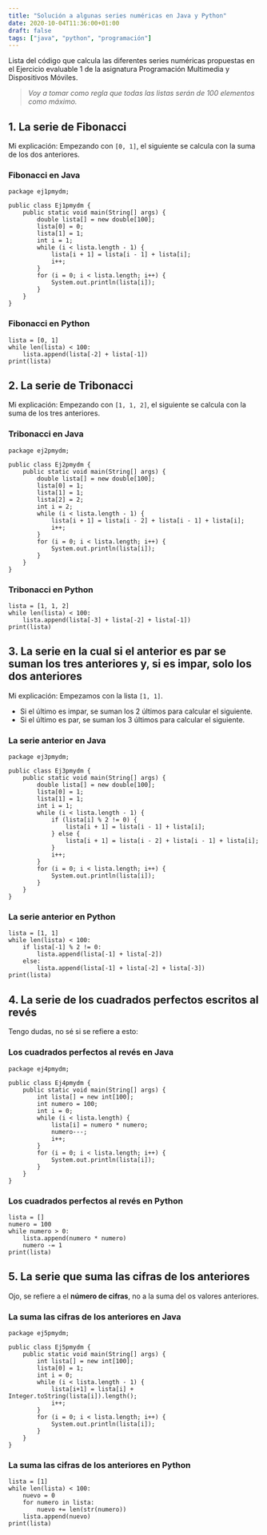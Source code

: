 ```yaml
---
title: "Solución a algunas series numéricas en Java y Python"
date: 2020-10-04T11:36:00+01:00
draft: false
tags: ["java", "python", "programación"]
---
```


Lista del código que calcula las diferentes series numéricas propuestas
en el Ejercicio evaluable 1 de la asignatura Programación Multimedia y
Dispositivos Móviles.

> *Voy a tomar como regla que todas las listas serán de 100 elementos
> como máximo.*

## 1. La serie de Fibonacci

Mi explicación: Empezando con `[0, 1]`, el siguiente se calcula
con la suma de los dos anteriores.

### Fibonacci en Java

    package ej1pmydm;

    public class Ej1pmydm {
        public static void main(String[] args) {
            double lista[] = new double[100];
            lista[0] = 0;
            lista[1] = 1;
            int i = 1;
            while (i < lista.length - 1) {
                lista[i + 1] = lista[i - 1] + lista[i];
                i++;
            }
            for (i = 0; i < lista.length; i++) {
                System.out.println(lista[i]);
            }
        }
    }

### Fibonacci en Python

    lista = [0, 1]
    while len(lista) < 100:
        lista.append(lista[-2] + lista[-1])
    print(lista)

## 2. La serie de Tribonacci

Mi explicación: Empezando con `[1, 1, 2]`, el siguiente se
calcula con la suma de los tres anteriores.

### Tribonacci en Java

    package ej2pmydm;

    public class Ej2pmydm {
        public static void main(String[] args) {
            double lista[] = new double[100];
            lista[0] = 1;
            lista[1] = 1;
            lista[2] = 2;
            int i = 2;
            while (i < lista.length - 1) {
                lista[i + 1] = lista[i - 2] + lista[i - 1] + lista[i];
                i++;
            }
            for (i = 0; i < lista.length; i++) {
                System.out.println(lista[i]);
            }
        }
    }

### Tribonacci en Python

    lista = [1, 1, 2]
    while len(lista) < 100:
        lista.append(lista[-3] + lista[-2] + lista[-1])
    print(lista)

## 3. La serie en la cual si el anterior es par se suman los tres anteriores y, si es impar, solo los dos anteriores

Mi explicación: Empezamos con la lista `[1, 1]`.

-   Si el último es impar, se suman los 2 últimos para calcular el
    siguiente.
-   Si el último es par, se suman los 3 últimos para calcular el
    siguiente.

### La serie anterior en Java

    package ej3pmydm;

    public class Ej3pmydm {
        public static void main(String[] args) {
            double lista[] = new double[100];
            lista[0] = 1;
            lista[1] = 1;
            int i = 1;
            while (i < lista.length - 1) {
                if (lista[i] % 2 != 0) {
                    lista[i + 1] = lista[i - 1] + lista[i];
                } else {
                    lista[i + 1] = lista[i - 2] + lista[i - 1] + lista[i];
                }
                i++;
            }
            for (i = 0; i < lista.length; i++) {
                System.out.println(lista[i]);
            }
        }
    }

### La serie anterior en Python

    lista = [1, 1]
    while len(lista) < 100:
        if lista[-1] % 2 != 0:
            lista.append(lista[-1] + lista[-2])
        else:
            lista.append(lista[-1] + lista[-2] + lista[-3])
    print(lista)

## 4. La serie de los cuadrados perfectos escritos al revés

Tengo dudas, no sé si se refiere a esto:

### Los cuadrados perfectos al revés en Java

    package ej4pmydm;

    public class Ej4pmydm {
        public static void main(String[] args) {
            int lista[] = new int[100];
            int numero = 100;
            int i = 0;
            while (i < lista.length) {
                lista[i] = numero * numero;
                numero---;
                i++;
            }
            for (i = 0; i < lista.length; i++) {
                System.out.println(lista[i]);
            }
        }
    }

### Los cuadrados perfectos al revés en Python

    lista = []
    numero = 100
    while numero > 0:
        lista.append(numero * numero)
        numero -= 1
    print(lista)

## 5. La serie que suma las cifras de los anteriores

Ojo, se refiere a el **número de cifras**, no a la suma del os valores
anteriores.

### La suma las cifras de los anteriores en Java

    package ej5pmydm;

    public class Ej5pmydm {
        public static void main(String[] args) {
            int lista[] = new int[100];
            lista[0] = 1;
            int i = 0;
            while (i < lista.length - 1) {
                lista[i+1] = lista[i] + Integer.toString(lista[i]).length();
                i++;
            }
            for (i = 0; i < lista.length; i++) {
                System.out.println(lista[i]);
            }
        }
    }

### La suma las cifras de los anteriores en Python

    lista = [1]
    while len(lista) < 100:
        nuevo = 0
        for numero in lista:
            nuevo += len(str(numero))
        lista.append(nuevo)
    print(lista)
